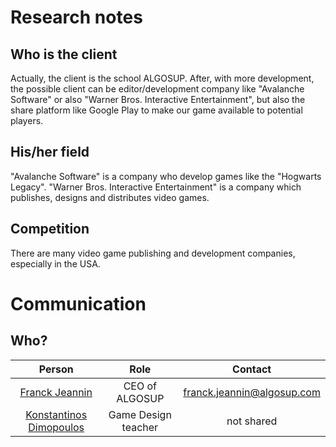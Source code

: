 # Research notes

## Who is the client

Actually, the client is the school ALGOSUP.
After, with more development, the possible client can be editor/development company like "Avalanche Software" or also "Warner Bros. Interactive Entertainment", but also the share platform like Google Play to make our game available to potential players.

## His/her field

"Avalanche Software" is a company who develop games like the "Hogwarts Legacy".
"Warner Bros. Interactive Entertainment" is a company which publishes, designs and distributes video games.

## Competition

There are many video game publishing and development companies, especially in the USA.

# Communication

## Who?

| **Person** | **Role** | **Contact** |
| :-: | :-: | :-: |
| [Franck Jeannin](https://www.linkedin.com/in/franck-jeannin/) | CEO of ALGOSUP | franck.jeannin@algosup.com |
| [Konstantinos Dimopoulos](https://www.linkedin.com/in/konstantinos-dimopoulos-42b62b4/) | Game Design teacher | not shared |